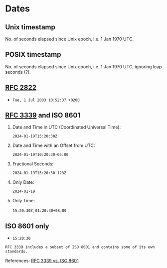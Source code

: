 # Dates

## Unix timestamp

No. of seconds elapsed since Unix epoch, i.e. 1 Jan 1970 UTC.

## POSIX timestamp

No. of seconds elapsed since Unix epoch, i.e. 1 Jan 1970 UTC, ignoring leap seconds (?).

## [RFC 2822](https://datatracker.ietf.org/doc/html/rfc2822#section-3.3)

* `Tue, 1 Jul 2003 10:52:37 +0200`

## [RFC 3339](https://datatracker.ietf.org/doc/html/rfc3339#section-5.6) and ISO 8601

1.	Date and Time in UTC (Coordinated Universal Time):

    `2024-01-19T15:20:30Z`

2.	Date and Time with an Offset from UTC:

    `2024-01-19T10:20:30-05:00`

3.	Fractional Seconds:

    `2024-01-19T15:20:30.123Z`

4.	Only Date:

    `2024-01-19`

5.	Only Time:

    `15:20:30Z`, `01:20:30+08:00`

## ISO 8601 only

* `15:20:30`

```admonish note
RFC 3339 includes a subset of ISO 8601 and contains some of its own standards.
```

References:
[RFC 3339 vs. ISO 8601](https://ijmacd.github.io/rfc3339-iso8601/)
